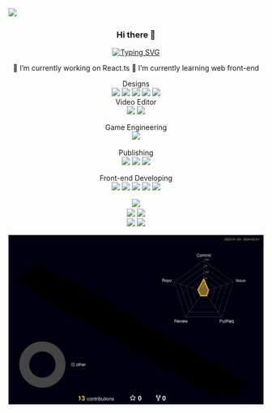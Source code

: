 <img src="https://capsule-render.vercel.app/api?type=venom&color=auto&section=header&text=xeunnie's%20github&fontSize=25px"/>

<div align=center>
  
### Hi there 👋

<a href="https://git.io/typing-svg"><img src="https://readme-typing-svg.demolab.com?font=Fira+Code&weight=500&pause=1000&color=random&background=random&center=true&vCenter=true&multiline=true&random=false&width=480&height=150&lines=Hi+I'm+font-end+Developer+chloe+choi;I'm+working+as+a+web+publisher;also+as+a+UI%2FUX+Designer.;After+enginnering+UI%2FUX++for+years%2C;I'm+learning+front-end+developing" alt="Typing SVG" /></a>

🔭 I’m currently working on React.ts
🌱 I’m currently learning web front-end

Designs <br>
<img src="https://img.shields.io/badge/Adobe%20XD-470137?style=for-the-badge&logo=Adobe%20XD&logoColor=#FF61F6"> <img src="https://img.shields.io/badge/Figma-F24E1E?style=for-the-badge&logo=figma&logoColor=white"> <img src="https://img.shields.io/badge/Adobe%20Illustrator-FF9A00?style=for-the-badge&logo=adobe%20illustrator&logoColor=white"> <img src="https://img.shields.io/badge/Adobe%20Photoshop-31A8FF?style=for-the-badge&logo=Adobe%20Photoshop&logoColor=black"> <img src="https://img.shields.io/badge/Adobe%20InDesign-FF3366?style=for-the-badge&logo=Adobe%20InDesign&logoColor=white"><br>
Video Editor<br>
<img src="https://img.shields.io/badge/Adobe%20Premiere%20Pro-9999FF?style=for-the-badge&logo=Adobe%20Premiere%20Pro&logoColor=white"> <img src="https://img.shields.io/badge/Adobe%20after%20affects-CF96FD?style=for-the-badge&logo=Adobe%20after%20effects&logoColor=393665">

Game Engineering<br>
<img src="https://img.shields.io/badge/Unity-100000?style=for-the-badge&logo=unity&logoColor=white">

Publishing<br>
<img src="https://img.shields.io/badge/HTML-239120?style=for-the-badge&logo=html5&logoColor=white"> <img src="https://img.shields.io/badge/CSS-239120?&style=for-the-badge&logo=css3&logoColor=white"> <img src="https://img.shields.io/badge/p5%20js-ED225D?style=for-the-badge&logo=p5dotjs&logoColor=white">

Front-end Developing<br>
<img src="https://img.shields.io/badge/React-20232A?style=for-the-badge&logo=react&logoColor=61DAFB"> <img src="https://img.shields.io/badge/TypeScript-007ACC?style=for-the-badge&logo=typescript&logoColor=white"> <img src="https://img.shields.io/badge/Vue.js-35495E?style=for-the-badge&logo=vue.js&logoColor=4FC08D"> <img src="https://img.shields.io/badge/JavaScript-F7DF1E?style=for-the-badge&logo=JavaScript&logoColor=white"> <img src="https://img.shields.io/badge/jQuery-0769AD?style=for-the-badge&logo=jquery&logoColor=white">
 
![](https://github-profile-summary-cards.vercel.app/api/cards/profile-details?username=xeunnie&theme=nord_bright) <br>
![](https://github-profile-summary-cards.vercel.app/api/cards/repos-per-language?username=xeunnie&theme=nord_bright)
![](https://github-profile-summary-cards.vercel.app/api/cards/most-commit-language?username=xeunnie&theme=nord_bright) <br>
![](https://github-profile-summary-cards.vercel.app/api/cards/stats?username=xeunnie&theme=nord_bright)
![](https://github-profile-summary-cards.vercel.app/api/cards/productive-time?username=xeunnie&theme=nord_bright)


![](./profile-3d-contrib/profile-night-rainbow.svg)

</div>
